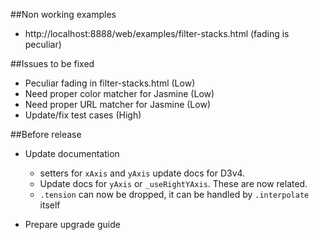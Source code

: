 ##Non working examples

- http://localhost:8888/web/examples/filter-stacks.html 
 (fading is peculiar)
 

##Issues to be fixed

- Peculiar fading in filter-stacks.html (Low)
- Need proper color matcher for Jasmine (Low)
- Need proper URL matcher for Jasmine (Low)
- Update/fix test cases (High)


##Before release

- Update documentation

    - setters for `xAxis` and `yAxis` update docs for D3v4. 
    - Update docs for `yAxis` or `_useRightYAxis`. These are now related.
    - `.tension` can now be dropped, it can be handled by `.interpolate` itself

- Prepare upgrade guide
